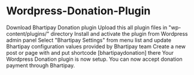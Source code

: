 # Wordpress-Donation-Plugin

Download Bhartipay Donation plugin
Upload this all plugin files in "wp-content/plugins/" directory
Install and activate the plugin from Wordpress admin panel
Select "Bhartipay Settings" from menu list and update Bhartipay configuration values provided by Bhartipay team
Create a new post or page with and put shortcode [bhartipaydonation] there
Your Wordpress Donation plugin is now setup. You can now accept donation payment through Bhartipay.
